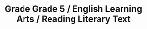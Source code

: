 ---
title: "Grade Grade 5 / English Learning Arts / Reading Literary Text"
subject: "ela"
grade: "5"
area: "rlt"
next_steps:
  - instructions: "Ask your student to read stories and explain how their themes are developed through the characters and the events. Ask your student to describe how the narrators’ points of view affect how the stories are told. Then ask your student to read another story of the same kind and compare the themes and topics. "
  - instructions: "Ask your student to read articles about a topic and write an essay that supports an opinion or examines a topic. The essay should be logically organized, detailed, and fully supported with information from the articles. Ask your student to revise and edit the essay to develop the ideas and correct any errors. "
  - instructions: "Ask your student to read different types of informational texts and explain how key events, people, or ideas are introduced and developed. Ask your student to compare texts about the same topic and discuss the authors’ different interpretations, supporting evidence, and ideas."
---